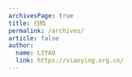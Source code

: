 ```yaml
---
archivesPage: true
title: 归档
permalink: /archives/
article: false
author: 
  name: LIYAO
  link: https://xiaoying.org.cn/
---
```

